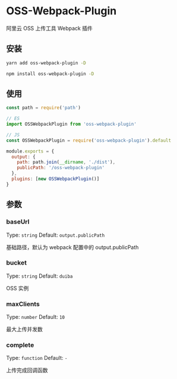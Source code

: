 # OSS-Webpack-Plugin

阿里云 OSS 上传工具 Webpack 插件

## 安装

```bash
yarn add oss-webpack-plugin -D
```

```bash
npm install oss-webpack-plugin -D
```

## 使用

```js
const path = require('path')

// ES
import OSSWebpackPlugin from 'oss-webpack-plugin'

// JS
const OSSWebpackPlugin = require('oss-webpack-plugin').default

module.exports = {
  output: {
    path: path.join(__dirname, './dist'),
    publicPath: '/oss-webpack-plugin'
  },
  plugins: [new OSSWebpackPlugin()]
}
```

## 参数

### baseUrl

Type: `string` Default: `output.publicPath`

基础路径，默认为 webpack 配置中的 output.publicPath

### bucket

Type: `string` Default: `duiba`

OSS 实例

### maxClients

Type: `number` Default: `10`

最大上传并发数

### complete

Type: `function` Default: `-`

上传完成回调函数
